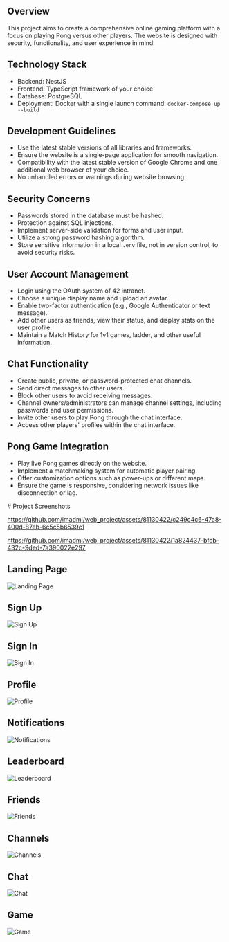 
<body>

  <section>
    <h1>Overview</h1>
    <p>This project aims to create a comprehensive online gaming platform with a focus on playing Pong versus other players. The website is designed with security, functionality, and user experience in mind.</p>
  </section>

  <section>
    <h1>Technology Stack</h1>
    <ul>
      <li>Backend: NestJS</li>
      <li>Frontend: TypeScript framework of your choice</li>
      <li>Database: PostgreSQL</li>
      <li>Deployment: Docker with a single launch command: <code>docker-compose up --build</code></li>
    </ul>
  </section>

  <section>
    <h1>Development Guidelines</h1>
    <ul>
      <li>Use the latest stable versions of all libraries and frameworks.</li>
      <li>Ensure the website is a single-page application for smooth navigation.</li>
      <li>Compatibility with the latest stable version of Google Chrome and one additional web browser of your choice.</li>
      <li>No unhandled errors or warnings during website browsing.</li>
    </ul>
  </section>

  <section>
    <h1>Security Concerns</h1>
    <ul>
      <li>Passwords stored in the database must be hashed.</li>
      <li>Protection against SQL injections.</li>
      <li>Implement server-side validation for forms and user input.</li>
      <li>Utilize a strong password hashing algorithm.</li>
      <li>Store sensitive information in a local <code>.env</code> file, not in version control, to avoid security risks.</li>
    </ul>
  </section>

  <section>
    <h1>User Account Management</h1>
    <ul>
      <li>Login using the OAuth system of 42 intranet.</li>
      <li>Choose a unique display name and upload an avatar.</li>
      <li>Enable two-factor authentication (e.g., Google Authenticator or text message).</li>
      <li>Add other users as friends, view their status, and display stats on the user profile.</li>
      <li>Maintain a Match History for 1v1 games, ladder, and other useful information.</li>
    </ul>
  </section>

  <section>
    <h1>Chat Functionality</h1>
    <ul>
      <li>Create public, private, or password-protected chat channels.</li>
      <li>Send direct messages to other users.</li>
      <li>Block other users to avoid receiving messages.</li>
      <li>Channel owners/administrators can manage channel settings, including passwords and user permissions.</li>
      <li>Invite other users to play Pong through the chat interface.</li>
      <li>Access other players' profiles within the chat interface.</li>
    </ul>
  </section>

  <section>
    <h1>Pong Game Integration</h1>
    <ul>
      <li>Play live Pong games directly on the website.</li>
      <li>Implement a matchmaking system for automatic player pairing.</li>
      <li>Offer customization options such as power-ups or different maps.</li>
      <li>Ensure the game is responsive, considering network issues like disconnection or lag.</li>
    </ul>
  </section>
# Project Screenshots


https://github.com/imadmi/web_project/assets/81130422/c249c4c6-47a8-400d-87eb-6c5c5b6539c1


https://github.com/imadmi/web_project/assets/81130422/1a824437-bfcb-432c-9ded-7a390022e297


## Landing Page

![Landing Page](https://github.com/imadmi/web_project/assets/81130422/38a14040-ecc5-4fa6-b8ee-c7f2db63f69d)

## Sign Up
![Sign Up](https://github.com/imadmi/web_project/assets/81130422/569fed33-1fa3-44ce-b302-815654cfbdae)

## Sign In
![Sign In](https://github.com/imadmi/web_project/assets/81130422/35ce686b-46e6-4a43-81b9-4545673b9083)

## Profile
![Profile](https://github.com/imadmi/web_project/assets/81130422/ebd7dc79-111b-45ab-bf88-2ee15b0ca695)

## Notifications
![Notifications](https://github.com/imadmi/web_project/assets/81130422/58241cad-8c3c-4edb-9128-6e600ac724d4)

## Leaderboard
![Leaderboard](https://github.com/imadmi/web_project/assets/81130422/ab77325f-afac-411b-921c-527a090840ce)

## Friends
![Friends](https://github.com/imadmi/web_project/assets/81130422/0e85a84a-e0be-48ee-95c7-c0fa043193c8)

## Channels
![Channels](https://github.com/imadmi/web_project/assets/81130422/755e82e6-5c58-4dcd-9f7d-4b367bf2396c)

## Chat
![Chat](https://github.com/imadmi/web_project/assets/81130422/559fd6c1-7961-49b4-ab05-9b2cc6580e33)

## Game
![Game](https://github.com/imadmi/web_project/assets/81130422/df754423-7f09-46fb-bdae-47660e64ba4c)

</div>

</body>

